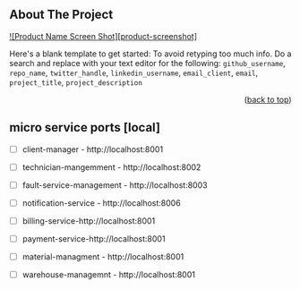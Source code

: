 <!-- ABOUT THE PROJECT -->
## About The Project

[![Product Name Screen Shot][product-screenshot]](https://example.com)

Here's a blank template to get started: To avoid retyping too much info. Do a search and replace with your text editor for the following: `github_username`, `repo_name`, `twitter_handle`, `linkedin_username`, `email_client`, `email`, `project_title`, `project_description`

<p align="right">(<a href="#readme-top">back to top</a>)</p>

## micro service ports [local]

- [ ] client-manager - http://localhost:8001
- [ ] technician-mangemment - http://localhost:8002
- [ ] fault-service-management - http://localhost:8003
- [ ] notification-service - http://localhost:8006
- [ ] billing-service-http://localhost:8001
- [ ] payment-service-http://localhost:8001
- [ ] material-managment - http://localhost:8001
- [ ] warehouse-managemnt - http://localhost:8001

